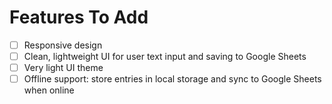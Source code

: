 # Features To Add

- [ ] Responsive design
- [ ] Clean, lightweight UI for user text input and saving to Google Sheets
- [ ] Very light UI theme
- [ ] Offline support: store entries in local storage and sync to Google Sheets when online
